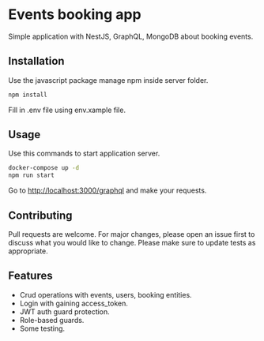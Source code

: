 # Events booking app
Simple application with NestJS, GraphQL, MongoDB about booking events.

## Installation
Use the javascript package manage npm inside server folder.

```bash
npm install 
```
Fill in .env file using env.xample file.

## Usage
Use this commands to start application server.
``` bash
docker-compose up -d
npm run start
```
Go to [http://localhost:3000/graphql](http://localhost:3000/graphql) and make your requests.
## Contributing
Pull requests are welcome. For major changes, please open an issue first to discuss what you would like to change.
Please make sure to update tests as appropriate.

## Features
* Crud operations with events, users, booking entities.
* Login with gaining access_token.
* JWT auth guard protection.
* Role-based guards.
* Some testing.